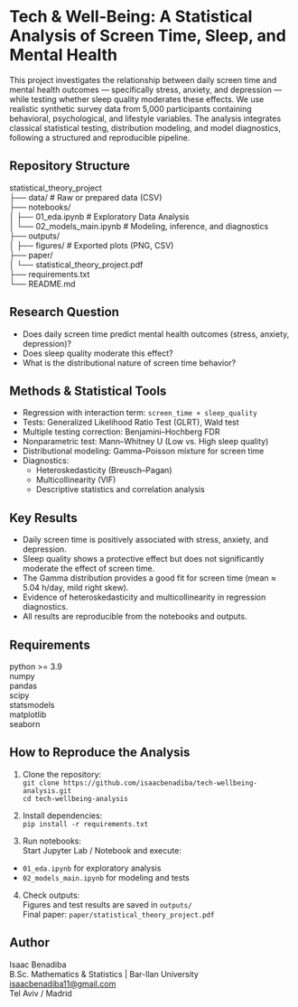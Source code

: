# Tech & Well-Being: A Statistical Analysis of Screen Time, Sleep, and Mental Health

This project investigates the relationship between daily screen time and mental health outcomes — specifically stress, anxiety, and depression — while testing whether sleep quality moderates these effects. We use realistic synthetic survey data from 5,000 participants containing behavioral, psychological, and lifestyle variables. The analysis integrates classical statistical testing, distribution modeling, and model diagnostics, following a structured and reproducible pipeline.

## Repository Structure
statistical_theory_project  
├── data/                           # Raw or prepared data (CSV)  
├── notebooks/  
│   ├── 01_eda.ipynb                # Exploratory Data Analysis  
│   └── 02_models_main.ipynb        # Modeling, inference, and diagnostics  
├── outputs/  
│   ├── figures/                    # Exported plots (PNG, CSV)  
├── paper/  
│   └── statistical_theory_project.pdf  
├── requirements.txt  
└── README.md

## Research Question
- Does daily screen time predict mental health outcomes (stress, anxiety, depression)?  
- Does sleep quality moderate this effect?  
- What is the distributional nature of screen time behavior?

## Methods & Statistical Tools
- Regression with interaction term: `screen_time × sleep_quality`  
- Tests: Generalized Likelihood Ratio Test (GLRT), Wald test  
- Multiple testing correction: Benjamini–Hochberg FDR  
- Nonparametric test: Mann–Whitney U (Low vs. High sleep quality)  
- Distributional modeling: Gamma–Poisson mixture for screen time  
- Diagnostics:  
  - Heteroskedasticity (Breusch–Pagan)  
  - Multicollinearity (VIF)  
  - Descriptive statistics and correlation analysis

## Key Results
- Daily screen time is positively associated with stress, anxiety, and depression.  
- Sleep quality shows a protective effect but does not significantly moderate the effect of screen time.  
- The Gamma distribution provides a good fit for screen time (mean ≈ 5.04 h/day, mild right skew).  
- Evidence of heteroskedasticity and multicollinearity in regression diagnostics.  
- All results are reproducible from the notebooks and outputs.

## Requirements
python >= 3.9  
numpy  
pandas  
scipy  
statsmodels  
matplotlib  
seaborn

## How to Reproduce the Analysis
1. Clone the repository:  
`git clone https://github.com/isaacbenadiba/tech-wellbeing-analysis.git`  
`cd tech-wellbeing-analysis`  

2. Install dependencies:  
`pip install -r requirements.txt`  

3. Run notebooks:  
Start Jupyter Lab / Notebook and execute:  
- `01_eda.ipynb` for exploratory analysis  
- `02_models_main.ipynb` for modeling and tests

4. Check outputs:  
Figures and test results are saved in `outputs/`  
Final paper: `paper/statistical_theory_project.pdf`

## Author
Isaac Benadiba  
B.Sc. Mathematics & Statistics | Bar-Ilan University  
isaacbenadiba11@gmail.com  
Tel Aviv / Madrid

